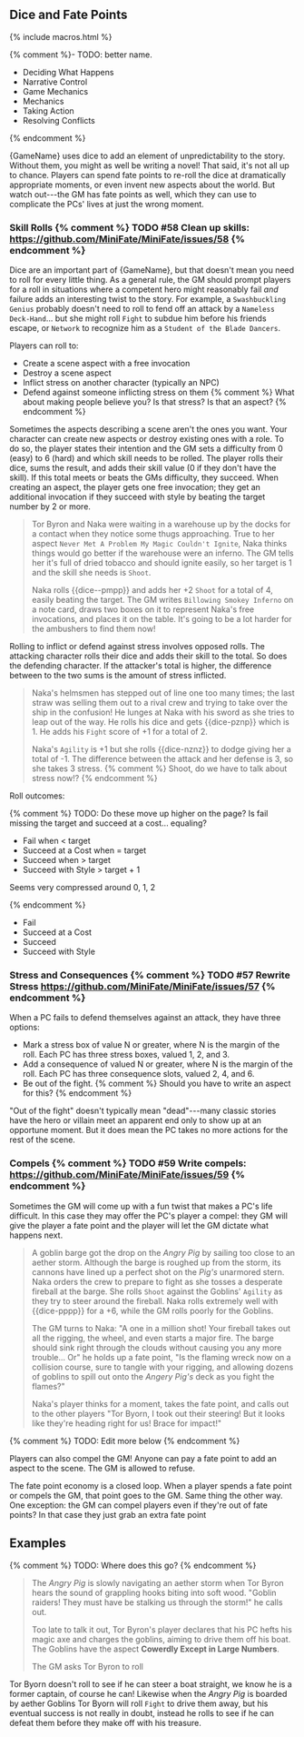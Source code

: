 ---
---
## Dice and Fate Points

{% include macros.html %}

{% comment %}- TODO: better name.

- Deciding What Happens
- Narrative Control
- Game Mechanics
- Mechanics
- Taking Action
- Resolving Conflicts

{% endcomment %}

{GameName} uses dice to add an element of unpredictability to the story. Without
them, you might as well be writing a novel! That said, it's not all up to
chance. Players can spend fate points to re-roll the dice at dramatically
appropriate moments, or even invent new aspects about the world. But watch
out---the GM has fate points as well, which they can use to complicate the
PCs' lives at just the wrong moment.

### Skill Rolls {% comment %} TODO #58 Clean up skills: https://github.com/MiniFate/MiniFate/issues/58 {% endcomment %}

Dice are an important part of {GameName}, but that doesn't mean you need to roll
for every little thing. As a general rule, the GM should prompt players for a
roll in situations where a competent hero might reasonably fail _and_ failure
adds an interesting twist to the story. For example, a `Swashbuckling
Genius` probably doesn't need to roll to fend off an attack by a `Nameless
Deck-Hand`... but she might roll `Fight` to subdue him before his friends
escape, or `Network` to recognize him as a `Student of the Blade Dancers`.

Players can roll to:

- Create a scene aspect with a free invocation
- Destroy a scene aspect
- Inflict stress on another character (typically an NPC)
- Defend against someone inflicting stress on them
{% comment %} What about making people believe you? Is that stress? Is that an aspect?
{% endcomment %}

Sometimes the aspects describing a scene aren't the ones you want. Your
character can create new aspects or destroy existing ones with a role. To do
so, the player states their intention and the GM sets a difficulty from 0
(easy) to 6 (hard) and which skill needs to be rolled. The player rolls their
dice, sums the result, and adds their skill value (0 if they don't have the
skill). If this total meets or beats the GMs difficulty, they succeed. When
creating an aspect, the player gets one free invocation; they get an
additional invocation if they succeed with style by beating the target number
by 2 or more.

> Tor Byron and Naka were waiting in a warehouse up by the docks for a contact
> when they notice some thugs approaching. True to her aspect `Never Met A
> Problem My Magic Couldn't Ignite`, Naka thinks things would go better if
> the warehouse were an inferno. The GM tells her it's full of dried tobacco
> and should ignite easily, so her target is 1 and the skill she needs is
> `Shoot`.
>
> Naka rolls {{dice--pmpp}} and adds her +2 `Shoot` for a total of 4, easily
> beating the target. The GM writes `Billowing Smokey Inferno` on a note
> card, draws two boxes on it to represent Naka's free invocations, and places
> it on the table. It's going to be a lot harder for the ambushers to find
> them now!

Rolling to inflict or defend against stress involves opposed rolls. The
attacking character rolls their dice and adds their skill to the total. So
does the defending character. If the attacker's total is higher, the
difference between to the two sums is the amount of stress inflicted.

> Naka's helmsmen has stepped out of line one too many times; the last straw
> was selling them out to a rival crew and trying to take over the ship in the
> confusion! He lunges at Naka with his sword as she tries to leap out of the
> way. He rolls his dice and gets {{dice-pznp}} which is 1. He adds his
> `Fight` score of +1 for a total of 2.
>
> Naka's `Agility` is +1 but she rolls {{dice-nznz}} to dodge giving her a
> total of -1. The difference between the attack and her defense is 3, so she
> takes 3 stress.
{% comment %} Shoot, do we have to talk about stress now!? {% endcomment %}

Roll outcomes:

{% comment %} TODO: Do these move up higher on the page? Is fail missing the target and
succeed at a cost... equaling? 

- Fail when < target
- Succeed at a Cost when = target
- Succeed when > target
- Succeed with Style > target + 1 

Seems very compressed around 0, 1, 2

{% endcomment %}


- Fail
- Succeed at a Cost
- Succeed
- Succeed with Style

### Stress and Consequences {% comment %} TODO #57 Rewrite Stress https://github.com/MiniFate/MiniFate/issues/57 {% endcomment %}

When a PC fails to defend themselves against an attack, they have three options:

- Mark a stress box of value N or greater, where N is the margin of the roll.
  Each PC has three stress boxes, valued 1, 2, and 3.
- Add a consequence of valued N or greater, where N is the margin of the roll.
  Each PC has three consequence slots, valued 2, 4, and 6.
- Be out of the fight. {% comment %} Should you have to write an aspect for this? {% endcomment %}

"Out of the fight" doesn't typically mean "dead"---many classic stories have
the hero or villain meet an apparent end only to show up at an opportune
moment. But it does mean the PC takes no more actions for the rest of the
scene.

### Compels {% comment %} TODO #59 Write compels: https://github.com/MiniFate/MiniFate/issues/59 {% endcomment %}

Sometimes the GM will come up with a fun twist that makes a PC's life
difficult. In this case they may offer the PC's player a compel: they GM will
give the player a fate point and the player will let the GM dictate what
happens next.

> A goblin barge got the drop on the _Angry Pig_ by sailing too close to an
> aether storm. Although the barge is roughed up from the storm, its cannons
> have lined up a perfect shot on the _Pig's_ unarmored stern. Naka orders the
> crew to prepare to fight as she tosses a desperate fireball at the barge.
> She rolls `Shoot` against the Goblins' `Agility` as they try to steer around
> the fireball. Naka rolls extremely well with {{dice-pppp}} for a +6, while
> the GM rolls poorly for the Goblins.
>
> The GM turns to Naka: "A one in a million shot! Your fireball takes out all
> the rigging, the wheel, and even starts a major fire. The barge should sink
> right through the clouds without causing you any more trouble... Or" he
> holds up a fate point, "Is the flaming wreck now on a collision course, sure
> to tangle with your rigging, and allowing dozens of goblins to spill out
> onto the _Angery Pig's_ deck as you fight the flames?"
>
> Naka's player thinks for a moment, takes the fate point, and calls out to
> the other players "Tor Byorn, I took out their steering! But it looks like
> they're heading right for us! Brace for impact!"

{% comment %} TODO: Edit more below {% endcomment %}

Players can also compel the GM! Anyone can pay a fate point to add an aspect
to the scene. The GM is allowed to refuse.

The fate point economy is a closed loop. When a player spends a fate point or
compels the GM, that point goes to the GM. Same thing the other way. One
exception: the GM can compel players even if they're out of fate points? In
that case they just grab an extra fate point

## Examples

{% comment %} TODO: Where does this go? {% endcomment %}

> The _Angry Pig_ is slowly navigating an aether storm when Tor Byron hears
> the sound of grappling hooks biting into soft wood. "Goblin raiders! They
> must have be stalking us through the storm!" he calls out.
>
> Too late to talk it out, Tor Byron's player declares that his PC hefts his
> magic axe and charges the goblins, aiming to drive them off his boat. The
> Goblins have the aspect **Cowerdly Except in Large Numbers**.
>
> The GM asks Tor Byron to roll

Tor Byorn doesn't roll to see if he can steer a boat straight, we know he is a
former captain, of course he can! Likewise when the _Angry Pig_ is boarded by
aether Goblins Tor Byorn will roll `Fight` to drive them away, but his
eventual success is not really in doubt, instead he rolls to see if he can
defeat them before they make off with his treasure.
